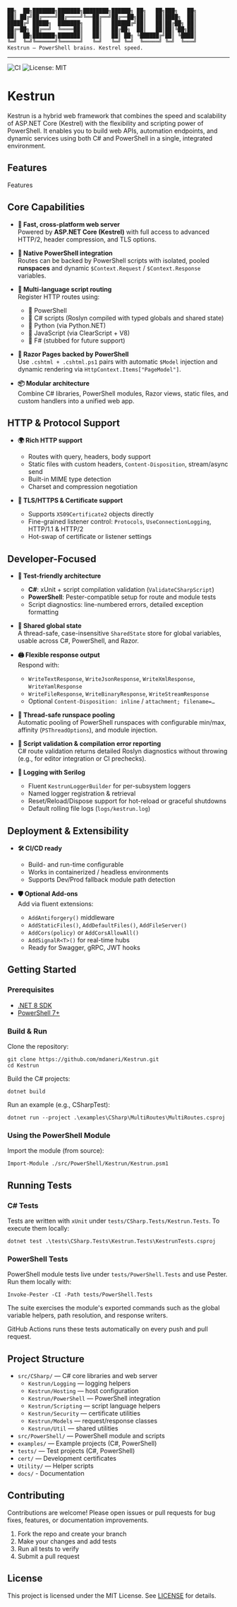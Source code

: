 
```
██╗  ██╗███████╗███████╗████████╗██████╗ ██╗   ██╗███╗   ██╗
██║ ██╔╝██╔════╝██╔════╝╚══██╔══╝██╔══██╗██║   ██║████╗  ██║
█████╔╝ █████╗  ███████╗   ██║   ██████╔╝██║   ██║██╔██╗ ██║
██╔═██╗ ██╔══╝  ╚════██║   ██║   ██╔██╗  ██║   ██║██║╚██╗██║
██║  ██╗███████╗███████║   ██║   ██║ ██╗ ╚██████╔╝██║ ╚████║
╚═╝  ╚═╝╚══════╝╚══════╝   ╚═╝   ╚═╝ ╚═╝  ╚═════╝ ╚═╝  ╚═══╝
Kestrun — PowerShell brains. Kestrel speed.
```

---

![CI](https://github.com/mdaneri/Kestrun/actions/workflows/dotnet.yml/badge.svg)
![License: MIT](https://img.shields.io/badge/License-MIT-yellow.svg)

# Kestrun

Kestrun is a hybrid web framework that combines the speed and scalability of ASP.NET Core (Kestrel) with the flexibility and scripting power of PowerShell. It enables you to build web APIs, automation endpoints, and dynamic services using both C# and PowerShell in a single, integrated environment.

## Features
Features

## Core Capabilities

- **🚀 Fast, cross-platform web server**  
  Powered by **ASP.NET Core (Kestrel)** with full access to advanced HTTP/2, header compression, and TLS options.

- **🐚 Native PowerShell integration**  
  Routes can be backed by PowerShell scripts with isolated, pooled **runspaces** and dynamic `$Context.Request` / `$Context.Response` variables.

- **🧠 Multi-language script routing**  
  Register HTTP routes using:
  - 🐚 PowerShell  
  - 🧩 C# scripts (Roslyn compiled with typed globals and shared state)  
  - 🐍 Python (via Python.NET)  
  - 📜 JavaScript (via ClearScript + V8)  
  - 🧪 F# (stubbed for future support)

- **📄 Razor Pages backed by PowerShell**  
  Use `.cshtml + .cshtml.ps1` pairs with automatic `$Model` injection and dynamic rendering via `HttpContext.Items["PageModel"]`.

- **📦 Modular architecture**  
  Combine C# libraries, PowerShell modules, Razor views, static files, and custom handlers into a unified web app.

## HTTP & Protocol Support

- **🌍 Rich HTTP support**  
  - Routes with query, headers, body support  
  - Static files with custom headers, `Content-Disposition`, stream/async send  
  - Built-in MIME type detection  
  - Charset and compression negotiation

- **🔐 TLS/HTTPS & Certificate support**  
  - Supports `X509Certificate2` objects directly  
  - Fine-grained listener control: `Protocols`, `UseConnectionLogging`, HTTP/1.1 & HTTP/2  
  - Hot-swap of certificate or listener settings

## Developer-Focused

- **🧪 Test-friendly architecture**  
  - **C#**: xUnit + script compilation validation (`ValidateCSharpScript`)  
  - **PowerShell**: Pester-compatible setup for route and module tests  
  - Script diagnostics: line-numbered errors, detailed exception formatting

- **🧬 Shared global state**  
  A thread-safe, case-insensitive `SharedState` store for global variables, usable across C#, PowerShell, and Razor.

- **🖨️ Flexible response output**  
  Respond with:
  - `WriteTextResponse`, `WriteJsonResponse`, `WriteXmlResponse`, `WriteYamlResponse`  
  - `WriteFileResponse`, `WriteBinaryResponse`, `WriteStreamResponse`  
  - Optional `Content-Disposition: inline` / `attachment; filename=…`

- **🧵 Thread-safe runspace pooling**  
  Automatic pooling of PowerShell runspaces with configurable min/max, affinity (`PSThreadOptions`), and module injection.

- **📑 Script validation & compilation error reporting**  
  C# route validation returns detailed Roslyn diagnostics without throwing (e.g., for editor integration or CI prechecks).

- **🧾 Logging with Serilog**  
  - Fluent `KestrunLoggerBuilder` for per-subsystem loggers  
  - Named logger registration & retrieval  
  - Reset/Reload/Dispose support for hot-reload or graceful shutdowns  
  - Default rolling file logs (`logs/kestrun.log`)

## Deployment & Extensibility

- **🛠️ CI/CD ready**  
  - Build- and run-time configurable  
  - Works in containerized / headless environments  
  - Supports Dev/Prod fallback module path detection

- **🛡️ Optional Add-ons**  
  Add via fluent extensions:
  - `AddAntiforgery()` middleware  
  - `AddStaticFiles()`, `AddDefaultFiles()`, `AddFileServer()`  
  - `AddCors(policy)` or `AddCorsAllowAll()`  
  - `AddSignalR<T>()` for real-time hubs  
  - Ready for Swagger, gRPC, JWT hooks

## Getting Started

### Prerequisites

- [.NET 8 SDK](https://dotnet.microsoft.com/download)
- [PowerShell 7+](https://github.com/PowerShell/PowerShell)

### Build & Run

Clone the repository:

```pwsh
git clone https://github.com/mdaneri/Kestrun.git
cd Kestrun
```

Build the C# projects:

```pwsh
dotnet build
```

Run an example (e.g., CSharpTest):

```pwsh
dotnet run --project .\examples\CSharp\MultiRoutes\MultiRoutes.csproj
```

### Using the PowerShell Module

Import the module (from source):

```pwsh
Import-Module ./src/PowerShell/Kestrun/Kestrun.psm1
```

## Running Tests

### C# Tests

Tests are written with `xUnit` under `tests/CSharp.Tests/Kestrun.Tests`. To execute them locally:

```pwsh
dotnet test .\tests\CSharp.Tests\Kestrun.Tests\KestrunTests.csproj
```

### PowerShell Tests

PowerShell module tests live under `tests/PowerShell.Tests` and use Pester. Run them locally with:

```pwsh
Invoke-Pester -CI -Path tests/PowerShell.Tests
```

The suite exercises the module's exported commands such as the global variable helpers, path resolution, and response writers.

GitHub Actions runs these tests automatically on every push and pull request.

## Project Structure

- `src/CSharp/` — C# core libraries and web server
  - `Kestrun/Logging` — logging helpers
  - `Kestrun/Hosting` — host configuration
  - `Kestrun/PowerShell` — PowerShell integration
  - `Kestrun/Scripting` — script language helpers
  - `Kestrun/Security` — certificate utilities
  - `Kestrun/Models` — request/response classes
  - `Kestrun/Util` — shared utilities
- `src/PowerShell/` — PowerShell module and scripts
- `examples/` — Example projects (C#, PowerShell)
- `tests/` — Test projects (C#, PowerShell)
- `cert/` — Development certificates
- `Utility/` — Helper scripts
- `docs/` - Documentation

## Contributing

Contributions are welcome! Please open issues or pull requests for bug fixes, features, or documentation improvements.

1. Fork the repo and create your branch
2. Make your changes and add tests
3. Run all tests to verify
4. Submit a pull request

## License

This project is licensed under the MIT License. See [LICENSE](LICENSE) for details.
